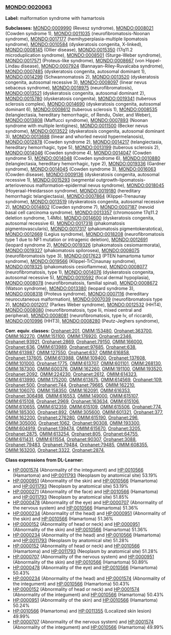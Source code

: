 
### [MONDO:0020063](http://purl.obolibrary.org/obo/MONDO_0020063)
**Label:** malformation syndrome with hamartosis

**Subclasses:** [MONDO:0009990](http://purl.obolibrary.org/obo/MONDO_0009990) (Revesz syndrome), [MONDO:0008021](http://purl.obolibrary.org/obo/MONDO_0008021) (Cowden syndrome 1), [MONDO:0011035](http://purl.obolibrary.org/obo/MONDO_0011035) (neurofibromatosis-Noonan syndrome), [MONDO:0017177](http://purl.obolibrary.org/obo/MONDO_0017177) (hemihyperplasia-multiple lipomatosis syndrome), [MONDO:0010584](http://purl.obolibrary.org/obo/MONDO_0010584) (dyskeratosis congenita, X-linked), [MONDO:0008145](http://purl.obolibrary.org/obo/MONDO_0008145) (Ollier disease), [MONDO:0015350](http://purl.obolibrary.org/obo/MONDO_0015350) (17q11.2 microduplication syndrome), [MONDO:0008501](http://purl.obolibrary.org/obo/MONDO_0008501) (Sturge-Weber syndrome), [MONDO:0017571](http://purl.obolibrary.org/obo/MONDO_0017571) (Proteus-like syndrome), [MONDO:0008667](http://purl.obolibrary.org/obo/MONDO_0008667) (von Hippel-Lindau disease), [MONDO:0007924](http://purl.obolibrary.org/obo/MONDO_0007924) (Bannayan-Riley-Ruvalcaba syndrome), [MONDO:0007485](http://purl.obolibrary.org/obo/MONDO_0007485) (dyskeratosis congenita, autosomal dominant 1), [MONDO:0014299](http://purl.obolibrary.org/obo/MONDO_0014299) (Schwannomatosis 2), [MONDO:0013520](http://purl.obolibrary.org/obo/MONDO_0013520) (dyskeratosis congenita, autosomal recessive 3), [MONDO:0008097](http://purl.obolibrary.org/obo/MONDO_0008097) (linear nevus sebaceus syndrome), [MONDO:0018975](http://purl.obolibrary.org/obo/MONDO_0018975) (neurofibromatosis), [MONDO:0013521](http://purl.obolibrary.org/obo/MONDO_0013521) (dyskeratosis congenita, autosomal dominant 2), [MONDO:0015780](http://purl.obolibrary.org/obo/MONDO_0015780) (dyskeratosis congenita), [MONDO:0019341](http://purl.obolibrary.org/obo/MONDO_0019341) (tuberous sclerosis complex), [MONDO:0014690](http://purl.obolibrary.org/obo/MONDO_0014690) (dyskeratosis congenita, autosomal dominant 6), [MONDO:0008612](http://purl.obolibrary.org/obo/MONDO_0008612) (tuberous sclerosis 1), [MONDO:0008535](http://purl.obolibrary.org/obo/MONDO_0008535) (telangiectasia, hereditary hemorrhagic, of Rendu, Osler, and Weber), [MONDO:0013808](http://purl.obolibrary.org/obo/MONDO_0013808) (Maffucci syndrome), [MONDO:0007893](http://purl.obolibrary.org/obo/MONDO_0007893) (Noonan syndrome with multiple lentigines), [MONDO:0011500](http://purl.obolibrary.org/obo/MONDO_0011500) (Becker nevus syndrome), [MONDO:0013522](http://purl.obolibrary.org/obo/MONDO_0013522) (dyskeratosis congenita, autosomal dominant 3), [MONDO:0013688](http://purl.obolibrary.org/obo/MONDO_0013688) (linear and whorled nevoid hypermelanosis), [MONDO:0012878](http://purl.obolibrary.org/obo/MONDO_0012878) (Cowden syndrome 2), [MONDO:0014217](http://purl.obolibrary.org/obo/MONDO_0014217) (telangiectasia, hereditary hemorrhagic, type 5), [MONDO:0013199](http://purl.obolibrary.org/obo/MONDO_0013199) (tuberous sclerosis 2), [MONDO:0014046](http://purl.obolibrary.org/obo/MONDO_0014046) (Cowden syndrome 4), [MONDO:0014047](http://purl.obolibrary.org/obo/MONDO_0014047) (Cowden syndrome 5), [MONDO:0014048](http://purl.obolibrary.org/obo/MONDO_0014048) (Cowden syndrome 6), [MONDO:0010880](http://purl.obolibrary.org/obo/MONDO_0010880) (telangiectasia, hereditary hemorrhagic, type 2), [MONDO:0019336](http://purl.obolibrary.org/obo/MONDO_0019336) (Gardner syndrome), [MONDO:0014045](http://purl.obolibrary.org/obo/MONDO_0014045) (Cowden syndrome 3), [MONDO:0016063](http://purl.obolibrary.org/obo/MONDO_0016063) (Cowden disease), [MONDO:0009136](http://purl.obolibrary.org/obo/MONDO_0009136) (dyskeratosis congenita, autosomal recessive 1), [MONDO:0015293](http://purl.obolibrary.org/obo/MONDO_0015293) (segmental outgrowth-lipomatosis-arteriovenous malformation-epidermal nevus syndrome), [MONDO:0018045](http://purl.obolibrary.org/obo/MONDO_0018045) (Hoyeraal-Hreidarsson syndrome), [MONDO:0019180](http://purl.obolibrary.org/obo/MONDO_0019180) (hereditary hemorrhagic telangiectasia), [MONDO:0007864](http://purl.obolibrary.org/obo/MONDO_0007864) (Klippel-Trenaunay syndrome), [MONDO:0013519](http://purl.obolibrary.org/obo/MONDO_0013519) (dyskeratosis congenita, autosomal recessive 2), [MONDO:0014802](http://purl.obolibrary.org/obo/MONDO_0014802) (Cowden syndrome 7), [MONDO:0007187](http://purl.obolibrary.org/obo/MONDO_0007187) (nevoid basal cell carcinoma syndrome), [MONDO:0013357](http://purl.obolibrary.org/obo/MONDO_0013357) (chromosome 17q11.2 deletion syndrome, 1.4Mb), [MONDO:0014600](http://purl.obolibrary.org/obo/MONDO_0014600) (dyskeratosis congenita, autosomal recessive 6), [MONDO:0017318](http://purl.obolibrary.org/obo/MONDO_0017318) (phakomatosis pigmentovascularis), [MONDO:0017317](http://purl.obolibrary.org/obo/MONDO_0017317) (phakomatosis pigmentokeratotica), [MONDO:0012669](http://purl.obolibrary.org/obo/MONDO_0012669) (Legius syndrome), [MONDO:0018208](http://purl.obolibrary.org/obo/MONDO_0018208) (neurofibromatosis type 1 due to NF1 mutation or intragenic deletion), [MONDO:0012691](http://purl.obolibrary.org/obo/MONDO_0012691) (leopard syndrome 2), [MONDO:0019326](http://purl.obolibrary.org/obo/MONDO_0019326) (phakomatosis cesiomarmorata), [MONDO:0019327](http://purl.obolibrary.org/obo/MONDO_0019327) (phakomatosis spilorosea), [MONDO:0008075](http://purl.obolibrary.org/obo/MONDO_0008075) (neurofibromatosis type 3), [MONDO:0017623](http://purl.obolibrary.org/obo/MONDO_0017623) (PTEN hamartoma tumor syndrome), [MONDO:0019566](http://purl.obolibrary.org/obo/MONDO_0019566) (Klippel-TrC)naunay syndrome), [MONDO:0019325](http://purl.obolibrary.org/obo/MONDO_0019325) (phakomatosis cesioflammea), [MONDO:0008077](http://purl.obolibrary.org/obo/MONDO_0008077) (neurofibromatosis, type 1), [MONDO:0014076](http://purl.obolibrary.org/obo/MONDO_0014076) (dyskeratosis congenita, autosomal recessive 5), [MONDO:0010592](http://purl.obolibrary.org/obo/MONDO_0010592) (focal dermal hypoplasia), [MONDO:0008078](http://purl.obolibrary.org/obo/MONDO_0008078) (neurofibromatosis, familial spinal), [MONDO:0008672](http://purl.obolibrary.org/obo/MONDO_0008672) (Watson syndrome), [MONDO:0013380](http://purl.obolibrary.org/obo/MONDO_0013380) (leopard syndrome 3), [MONDO:0008318](http://purl.obolibrary.org/obo/MONDO_0008318) (Proteus syndrome), [MONDO:0007116](http://purl.obolibrary.org/obo/MONDO_0007116) (hereditary neurocutaneous malformation), [MONDO:0007039](http://purl.obolibrary.org/obo/MONDO_0007039) (neurofibromatosis type 2), [MONDO:0012017](http://purl.obolibrary.org/obo/MONDO_0012017) (Parkes Weber syndrome), [MONDO:0012532](http://purl.obolibrary.org/obo/MONDO_0012532) (HHT4), [MONDO:0008080](http://purl.obolibrary.org/obo/MONDO_0008080) (neurofibromatosis, type Iii, mixed central and peripheral), [MONDO:0008081](http://purl.obolibrary.org/obo/MONDO_0008081) (neurofibromatosis, type Iv, of riccardi), [MONDO:0010996](http://purl.obolibrary.org/obo/MONDO_0010996) (HHT3), [MONDO:0008280](http://purl.obolibrary.org/obo/MONDO_0008280) (Peutz-Jeghers syndrome), 

**Corr. equiv. classes:** [Orphanet:201](http://www.orpha.net/ORDO/Orphanet_201), [OMIM:153480](http://purl.obolibrary.org/obo/OMIM_153480), [Orphanet:363700](http://www.orpha.net/ORDO/Orphanet_363700), [OMIM:162270](http://purl.obolibrary.org/obo/OMIM_162270), [OMIM:151100](http://purl.obolibrary.org/obo/OMIM_151100), [OMIM:176920](http://purl.obolibrary.org/obo/OMIM_176920), [Orphanet:2346](http://www.orpha.net/ORDO/Orphanet_2346), [Orphanet:93921](http://www.orpha.net/ORDO/Orphanet_93921), [Orphanet:2869](http://www.orpha.net/ORDO/Orphanet_2869), [Orphanet:79150](http://www.orpha.net/ORDO/Orphanet_79150), [OMIM:166000](http://purl.obolibrary.org/obo/OMIM_166000), [Orphanet:636](http://www.orpha.net/ORDO/Orphanet_636), [OMIM:613989](http://purl.obolibrary.org/obo/OMIM_613989), [Orphanet:97685](http://www.orpha.net/ORDO/Orphanet_97685), [Orphanet:638](http://www.orpha.net/ORDO/Orphanet_638), [OMIM:613987](http://purl.obolibrary.org/obo/OMIM_613987), [OMIM:127550](http://purl.obolibrary.org/obo/OMIM_127550), [Orphanet:637](http://www.orpha.net/ORDO/Orphanet_637), [OMIM:616858](http://purl.obolibrary.org/obo/OMIM_616858), [Orphanet:137605](http://www.orpha.net/ORDO/Orphanet_137605), [OMIM:613988](http://purl.obolibrary.org/obo/OMIM_613988), [OMIM:109400](http://purl.obolibrary.org/obo/OMIM_109400), [Orphanet:137608](http://www.orpha.net/ORDO/Orphanet_137608), [OMIM:101000](http://purl.obolibrary.org/obo/OMIM_101000), [Orphanet:1775](http://www.orpha.net/ORDO/Orphanet_1775), [OMIM:613707](http://purl.obolibrary.org/obo/OMIM_613707), [OMIM:601101](http://purl.obolibrary.org/obo/OMIM_601101), [OMIM:268130](http://purl.obolibrary.org/obo/OMIM_268130), [OMIM:187300](http://purl.obolibrary.org/obo/OMIM_187300), [OMIM:600376](http://purl.obolibrary.org/obo/OMIM_600376), [OMIM:162260](http://purl.obolibrary.org/obo/OMIM_162260), [OMIM:191100](http://purl.obolibrary.org/obo/OMIM_191100), [OMIM:193520](http://purl.obolibrary.org/obo/OMIM_193520), [Orphanet:2092](http://www.orpha.net/ORDO/Orphanet_2092), [OMIM:224230](http://purl.obolibrary.org/obo/OMIM_224230), [Orphanet:2612](http://www.orpha.net/ORDO/Orphanet_2612), [OMIM:614323](http://purl.obolibrary.org/obo/OMIM_614323), [OMIM:613990](http://purl.obolibrary.org/obo/OMIM_613990), [OMIM:175200](http://purl.obolibrary.org/obo/OMIM_175200), [OMIM:613675](http://purl.obolibrary.org/obo/OMIM_613675), [OMIM:614569](http://purl.obolibrary.org/obo/OMIM_614569), [Orphanet:109](http://www.orpha.net/ORDO/Orphanet_109), [Orphanet:500](http://www.orpha.net/ORDO/Orphanet_500), [Orphanet:744](http://www.orpha.net/ORDO/Orphanet_744), [Orphanet:79665](http://www.orpha.net/ORDO/Orphanet_79665), [OMIM:162210](http://purl.obolibrary.org/obo/OMIM_162210), [OMIM:106070](http://purl.obolibrary.org/obo/OMIM_106070), [OMIM:158350](http://purl.obolibrary.org/obo/OMIM_158350), [OMIM:162091](http://purl.obolibrary.org/obo/OMIM_162091), [OMIM:616353](http://purl.obolibrary.org/obo/OMIM_616353), [Orphanet:306498](http://www.orpha.net/ORDO/Orphanet_306498), [OMIM:616553](http://purl.obolibrary.org/obo/OMIM_616553), [OMIM:149000](http://purl.obolibrary.org/obo/OMIM_149000), [OMIM:615107](http://purl.obolibrary.org/obo/OMIM_615107), [OMIM:615108](http://purl.obolibrary.org/obo/OMIM_615108), [Orphanet:2969](http://www.orpha.net/ORDO/Orphanet_2969), [Orphanet:163634](http://www.orpha.net/ORDO/Orphanet_163634), [OMIM:615106](http://purl.obolibrary.org/obo/OMIM_615106), [OMIM:610655](http://purl.obolibrary.org/obo/OMIM_610655), [OMIM:612359](http://purl.obolibrary.org/obo/OMIM_612359), [OMIM:615109](http://purl.obolibrary.org/obo/OMIM_615109), [OMIM:615506](http://purl.obolibrary.org/obo/OMIM_615506), [Orphanet:774](http://www.orpha.net/ORDO/Orphanet_774), [OMIM:185300](http://purl.obolibrary.org/obo/OMIM_185300), [Orphanet:892](http://www.orpha.net/ORDO/Orphanet_892), [OMIM:305600](http://purl.obolibrary.org/obo/OMIM_305600), [OMIM:601321](http://purl.obolibrary.org/obo/OMIM_601321), [Orphanet:377](http://www.orpha.net/ORDO/Orphanet_377), [OMIM:162200](http://purl.obolibrary.org/obo/OMIM_162200), [Orphanet:276280](http://www.orpha.net/ORDO/Orphanet_276280), [OMIM:615190](http://purl.obolibrary.org/obo/OMIM_615190), [Orphanet:296](http://www.orpha.net/ORDO/Orphanet_296), [OMIM:305000](http://purl.obolibrary.org/obo/OMIM_305000), [Orphanet:1062](http://www.orpha.net/ORDO/Orphanet_1062), [Orphanet:90308](http://www.orpha.net/ORDO/Orphanet_90308), [OMIM:193300](http://purl.obolibrary.org/obo/OMIM_193300), [OMIM:604919](http://purl.obolibrary.org/obo/OMIM_604919), [Orphanet:139474](http://www.orpha.net/ORDO/Orphanet_139474), [OMIM:615670](http://purl.obolibrary.org/obo/OMIM_615670), [Orphanet:3205](http://www.orpha.net/ORDO/Orphanet_3205), [Orphanet:2875](http://www.orpha.net/ORDO/Orphanet_2875), [OMIM:613254](http://purl.obolibrary.org/obo/OMIM_613254), [Orphanet:805](http://www.orpha.net/ORDO/Orphanet_805), [Orphanet:64755](http://www.orpha.net/ORDO/Orphanet_64755), [OMIM:611431](http://purl.obolibrary.org/obo/OMIM_611431), [OMIM:611554](http://purl.obolibrary.org/obo/OMIM_611554), [Orphanet:90307](http://www.orpha.net/ORDO/Orphanet_90307), [Orphanet:3088](http://www.orpha.net/ORDO/Orphanet_3088), [Orphanet:79483](http://www.orpha.net/ORDO/Orphanet_79483), [Orphanet:79484](http://www.orpha.net/ORDO/Orphanet_79484), [Orphanet:79485](http://www.orpha.net/ORDO/Orphanet_79485), [OMIM:608355](http://purl.obolibrary.org/obo/OMIM_608355), [OMIM:163200](http://purl.obolibrary.org/obo/OMIM_163200), [Orphanet:3322](http://www.orpha.net/ORDO/Orphanet_3322), [Orphanet:2874](http://www.orpha.net/ORDO/Orphanet_2874), 

**Class expressions from DL-Learner:**

- [HP:0001574](http://purl.obolibrary.org/obo/HP_0001574) (Abnormality of the integument) and [HP:0010566](http://purl.obolibrary.org/obo/HP_0010566) (Hamartoma) and [HP:0011793](http://purl.obolibrary.org/obo/HP_0011793) (Neoplasm by anatomical site) 53.19%
- [HP:0000951](http://purl.obolibrary.org/obo/HP_0000951) (Abnormality of the skin) and [HP:0010566](http://purl.obolibrary.org/obo/HP_0010566) (Hamartoma) and [HP:0011793](http://purl.obolibrary.org/obo/HP_0011793) (Neoplasm by anatomical site) 53.19%
- [HP:0000271](http://purl.obolibrary.org/obo/HP_0000271) (Abnormality of the face) and [HP:0010566](http://purl.obolibrary.org/obo/HP_0010566) (Hamartoma) and [HP:0011793](http://purl.obolibrary.org/obo/HP_0011793) (Neoplasm by anatomical site) 51.85%
- [HP:0000478](http://purl.obolibrary.org/obo/HP_0000478) (Abnormality of the eye) and [HP:0000707](http://purl.obolibrary.org/obo/HP_0000707) (Abnormality of the nervous system) and [HP:0010566](http://purl.obolibrary.org/obo/HP_0010566) (Hamartoma) 51.36%
- [HP:0000234](http://purl.obolibrary.org/obo/HP_0000234) (Abnormality of the head) and [HP:0000951](http://purl.obolibrary.org/obo/HP_0000951) (Abnormality of the skin) and [HP:0010566](http://purl.obolibrary.org/obo/HP_0010566) (Hamartoma) 51.36%
- [HP:0000152](http://purl.obolibrary.org/obo/HP_0000152) (Abnormality of head or neck) and [HP:0000951](http://purl.obolibrary.org/obo/HP_0000951) (Abnormality of the skin) and [HP:0010566](http://purl.obolibrary.org/obo/HP_0010566) (Hamartoma) 51.36%
- [HP:0000234](http://purl.obolibrary.org/obo/HP_0000234) (Abnormality of the head) and [HP:0010566](http://purl.obolibrary.org/obo/HP_0010566) (Hamartoma) and [HP:0011793](http://purl.obolibrary.org/obo/HP_0011793) (Neoplasm by anatomical site) 51.28%
- [HP:0000152](http://purl.obolibrary.org/obo/HP_0000152) (Abnormality of head or neck) and [HP:0010566](http://purl.obolibrary.org/obo/HP_0010566) (Hamartoma) and [HP:0011793](http://purl.obolibrary.org/obo/HP_0011793) (Neoplasm by anatomical site) 51.28%
- [HP:0000707](http://purl.obolibrary.org/obo/HP_0000707) (Abnormality of the nervous system) and [HP:0000951](http://purl.obolibrary.org/obo/HP_0000951) (Abnormality of the skin) and [HP:0010566](http://purl.obolibrary.org/obo/HP_0010566) (Hamartoma) 50.89%
- [HP:0000478](http://purl.obolibrary.org/obo/HP_0000478) (Abnormality of the eye) and [HP:0010566](http://purl.obolibrary.org/obo/HP_0010566) (Hamartoma) 50.43%
- [HP:0000234](http://purl.obolibrary.org/obo/HP_0000234) (Abnormality of the head) and [HP:0001574](http://purl.obolibrary.org/obo/HP_0001574) (Abnormality of the integument) and [HP:0010566](http://purl.obolibrary.org/obo/HP_0010566) (Hamartoma) 50.43%
- [HP:0000152](http://purl.obolibrary.org/obo/HP_0000152) (Abnormality of head or neck) and [HP:0001574](http://purl.obolibrary.org/obo/HP_0001574) (Abnormality of the integument) and [HP:0010566](http://purl.obolibrary.org/obo/HP_0010566) (Hamartoma) 50.43%
- [HP:0000951](http://purl.obolibrary.org/obo/HP_0000951) (Abnormality of the skin) and [HP:0010566](http://purl.obolibrary.org/obo/HP_0010566) (Hamartoma) 50.24%
- [HP:0010566](http://purl.obolibrary.org/obo/HP_0010566) (Hamartoma) and [HP:0011355](http://purl.obolibrary.org/obo/HP_0011355) (Localized skin lesion) 49.99%
- [HP:0000707](http://purl.obolibrary.org/obo/HP_0000707) (Abnormality of the nervous system) and [HP:0001574](http://purl.obolibrary.org/obo/HP_0001574) (Abnormality of the integument) and [HP:0010566](http://purl.obolibrary.org/obo/HP_0010566) (Hamartoma) 49.99%



